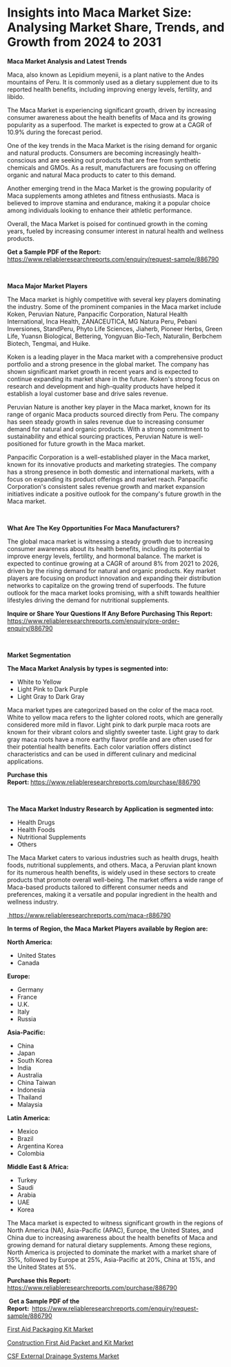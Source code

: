 <p><h1>Insights into Maca Market Size: Analysing Market Share, Trends, and Growth from 2024 to 2031</h1></p><p><strong>Maca Market Analysis and Latest Trends</strong></p>
<p><p>Maca, also known as Lepidium meyenii, is a plant native to the Andes mountains of Peru. It is commonly used as a dietary supplement due to its reported health benefits, including improving energy levels, fertility, and libido.</p><p>The Maca Market is experiencing significant growth, driven by increasing consumer awareness about the health benefits of Maca and its growing popularity as a superfood. The market is expected to grow at a CAGR of 10.9% during the forecast period.</p><p>One of the key trends in the Maca Market is the rising demand for organic and natural products. Consumers are becoming increasingly health-conscious and are seeking out products that are free from synthetic chemicals and GMOs. As a result, manufacturers are focusing on offering organic and natural Maca products to cater to this demand.</p><p>Another emerging trend in the Maca Market is the growing popularity of Maca supplements among athletes and fitness enthusiasts. Maca is believed to improve stamina and endurance, making it a popular choice among individuals looking to enhance their athletic performance.</p><p>Overall, the Maca Market is poised for continued growth in the coming years, fueled by increasing consumer interest in natural health and wellness products.</p></p>
<p><strong>Get a Sample PDF of the Report:&nbsp;</strong> <a href="https://www.reliableresearchreports.com/enquiry/request-sample/886790">https://www.reliableresearchreports.com/enquiry/request-sample/886790</a></p>
<p>&nbsp;</p>
<p><strong>Maca Major Market Players</strong></p>
<p><p>The Maca market is highly competitive with several key players dominating the industry. Some of the prominent companies in the Maca market include Koken, Peruvian Nature, Panpacific Corporation, Natural Health International, Inca Health, ZANACEUTICA, MG Natura Peru, Pebani Inversiones, StandPeru, Phyto Life Sciences, Jiaherb, Pioneer Herbs, Green Life, Yuansn Biological, Bettering, Yongyuan Bio-Tech, Naturalin, Berbchem Biotech, Tengmai, and Huike.</p><p>Koken is a leading player in the Maca market with a comprehensive product portfolio and a strong presence in the global market. The company has shown significant market growth in recent years and is expected to continue expanding its market share in the future. Koken's strong focus on research and development and high-quality products have helped it establish a loyal customer base and drive sales revenue.</p><p>Peruvian Nature is another key player in the Maca market, known for its range of organic Maca products sourced directly from Peru. The company has seen steady growth in sales revenue due to increasing consumer demand for natural and organic products. With a strong commitment to sustainability and ethical sourcing practices, Peruvian Nature is well-positioned for future growth in the Maca market.</p><p>Panpacific Corporation is a well-established player in the Maca market, known for its innovative products and marketing strategies. The company has a strong presence in both domestic and international markets, with a focus on expanding its product offerings and market reach. Panpacific Corporation's consistent sales revenue growth and market expansion initiatives indicate a positive outlook for the company's future growth in the Maca market.</p></p>
<p>&nbsp;</p>
<p><strong>What Are The Key Opportunities For Maca Manufacturers?</strong></p>
<p><p>The global maca market is witnessing a steady growth due to increasing consumer awareness about its health benefits, including its potential to improve energy levels, fertility, and hormonal balance. The market is expected to continue growing at a CAGR of around 8% from 2021 to 2026, driven by the rising demand for natural and organic products. Key market players are focusing on product innovation and expanding their distribution networks to capitalize on the growing trend of superfoods. The future outlook for the maca market looks promising, with a shift towards healthier lifestyles driving the demand for nutritional supplements.</p></p>
<p><strong>Inquire or Share Your Questions If Any Before Purchasing This Report:</strong> <a href="https://www.reliableresearchreports.com/enquiry/pre-order-enquiry/886790">https://www.reliableresearchreports.com/enquiry/pre-order-enquiry/886790</a></p>
<p>&nbsp;</p>
<p><strong>Market Segmentation</strong></p>
<p><strong>The Maca Market Analysis by types is segmented into:</strong></p>
<p><ul><li>White to Yellow</li><li>Light Pink to Dark Purple</li><li>Light Gray to Dark Gray</li></ul></p>
<p><p>Maca market types are categorized based on the color of the maca root. White to yellow maca refers to the lighter colored roots, which are generally considered more mild in flavor. Light pink to dark purple maca roots are known for their vibrant colors and slightly sweeter taste. Light gray to dark gray maca roots have a more earthy flavor profile and are often used for their potential health benefits. Each color variation offers distinct characteristics and can be used in different culinary and medicinal applications.</p></p>
<p><strong>Purchase this Report:&nbsp;</strong><a href="https://www.reliableresearchreports.com/purchase/886790">https://www.reliableresearchreports.com/purchase/886790</a></p>
<p>&nbsp;</p>
<p><strong>The Maca Market Industry Research by Application is segmented into:</strong></p>
<p><ul><li>Health Drugs</li><li>Health Foods</li><li>Nutritional Supplements</li><li>Others</li></ul></p>
<p><p>The Maca Market caters to various industries such as health drugs, health foods, nutritional supplements, and others. Maca, a Peruvian plant known for its numerous health benefits, is widely used in these sectors to create products that promote overall well-being. The market offers a wide range of Maca-based products tailored to different consumer needs and preferences, making it a versatile and popular ingredient in the health and wellness industry.</p></p>
<p><a href="https://www.reliableresearchreports.com/maca-r886790">&nbsp;https://www.reliableresearchreports.com/maca-r886790</a></p>
<p><strong>In terms of Region, the Maca Market Players available by Region are:</strong></p>
<p>
    <p> <strong> North America: </strong>
        <ul>
            <li>United States</li>
            <li>Canada</li>
        </ul>
        </p> 
    <p> <strong> Europe: </strong>
        <ul>
            <li>Germany</li>
            <li>France</li>
            <li>U.K.</li>
            <li>Italy</li>
            <li>Russia</li>
        </ul>
        </p> 
    <p> <strong> Asia-Pacific: </strong>
        <ul>
            <li>China</li>
            <li>Japan</li>
            <li>South Korea</li>
            <li>India</li>
            <li>Australia</li>
            <li>China Taiwan</li>
            <li>Indonesia</li>
            <li>Thailand</li>
            <li>Malaysia</li>
        </ul>
        </p> 
    <p> <strong> Latin America: </strong>
        <ul>
            <li>Mexico</li>
            <li>Brazil</li>
            <li>Argentina Korea</li>
            <li>Colombia</li>
        </ul>
        </p> 
    <p> <strong> Middle East & Africa: </strong>
        <ul>
            <li>Turkey</li>
            <li>Saudi</li>
            <li>Arabia</li>
            <li>UAE</li>
            <li>Korea</li>
        </ul>
    </p>
    </p>
<p><p>The Maca market is expected to witness significant growth in the regions of North America (NA), Asia-Pacific (APAC), Europe, the United States, and China due to increasing awareness about the health benefits of Maca and growing demand for natural dietary supplements. Among these regions, North America is projected to dominate the market with a market share of 35%, followed by Europe at 25%, Asia-Pacific at 20%, China at 15%, and the United States at 5%.</p></p>
<p><strong>Purchase this Report: </strong><a href="https://www.reliableresearchreports.com/purchase/886790">https://www.reliableresearchreports.com/purchase/886790</a></p>
<p>&nbsp;<strong>Get a Sample PDF of the Report:&nbsp;&nbsp;</strong><a href="https://www.reliableresearchreports.com/enquiry/request-sample/886790">https://www.reliableresearchreports.com/enquiry/request-sample/886790</a></p>
<p><strong></strong></p>
<p><p><a href="https://view.publitas.com/reportprime-1/first-aid-packaging-kit-market-comprehensive-assessment-by-type-application-and-geography/">First Aid Packaging Kit Market</a></p><p><a href="https://view.publitas.com/reportprime-1/decoding-construction-first-aid-packet-and-kit-market-metrics-market-share-trends-and-growth-patterns/">Construction First Aid Packet and Kit Market</a></p><p><a href="https://view.publitas.com/reportprime-1/csf-external-drainage-systems-market-size-cagr-trends-2024-2030/">CSF External Drainage Systems Market</a></p></p>